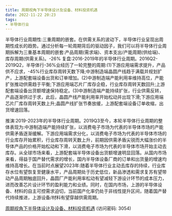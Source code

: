 ```yaml
---
title: 周期视角下半导体设计及设备、材料投资机遇
date: 2022-11-22 20:23
tags:
- 半导体行业
---
```

半导体行业周期性:三重周期的嵌套。在供需关系的波动下，半导体行业呈现出周期性成长的趋势。通过分析每一轮周期背后的驱动因子，我们可以将半导体行业周期拆解为三重基本周期的嵌套:产品周期(需求端)、资本支出/产能周期(供给端)、库存周期(供需关系)。-26%
复盘:2016-2019年的半导体行业周期。2016Q2-2019Q2，半导体行-36%业经历了一轮完整的周期:(1)下游应用端需求提升，产品供不应求，-45%行业库存周转天数下降;中游制造端晶圆产线趋于满载并规划扩产，上游配套端设备出货和订单增加。(2)中游制造端产能利用率维持高位，产能扩张推动供需趋于平衡;下游应用端芯片厂库存企稳，行业库存周转天数回升;上游配套端设备出货额增速保持稳定。(3)中游制造端产能持续扩张，行业供需反转，产品逐渐供过于求，此后，晶圆产线产能利用率开始松动并出现下滑;下游应用端芯片厂库存周转天数上升;晶圆产线扩张节奏放缓，上游配套端设备订单收缩，出货增速回落。
<!-- more -->
推演:2019-2023年的半导体行业周期。2019Q3至今，本轮半导体行业周期的整体表现为:中游制造端产能持续扩张，以消费电子市场为代表的半导体市场的产能供需矛盾逐渐缓解。下游应用端需求分化，以消费电子市场为代表的半导体市场的行业库存开始累积，行业库存周转天数上升，前期因供需矛盾尖锐而大幅涨价的半导体产品的价格开始松动和下滑，以消费电子市场为代表的半导体市场开始主动去库存。从全球市场来看，上游配套端半导体设备出货额增速明显回落。从国内市场来看，得益于国产替代需求的增长，国内半导体设备厂商的订单和出货量的增速均维持高增长。在当前时点展望2023年:随着半导体行业主动去库存的持续，行业库存水位有望恢复至健康水平，产品周期处于历史低位，新品渗透和需求复苏有望带动产品周期触底回升，晶圆厂产能利用率松动有望减轻下游设计环节的成本压力，进而改善芯片设计环节的盈利能力和业绩。同时，在国内市场，上游的半导体设备、材料的自主可控需求迫切，当前国产化率仍处于非线性提升区间，随着国产替代持续推进，上游设备/材料有望穿越供需周期。

[周期视角下半导体设计及设备、材料投资机遇](https://url12.ctfile.com/f/3948612-730568089-25adee?p=3054)
(访问密码: 3054)
